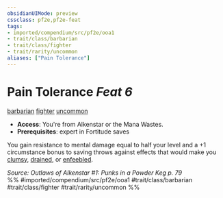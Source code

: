 ```yaml
---
obsidianUIMode: preview
cssclass: pf2e,pf2e-feat
tags:
- imported/compendium/src/pf2e/ooa1
- trait/class/barbarian
- trait/class/fighter
- trait/rarity/uncommon
aliases: ["Pain Tolerance"]
---
```

# Pain Tolerance  *Feat 6*  
[barbarian](rules/traits/barbarian.md)  [fighter](rules/traits/fighter.md)  [uncommon](uncommon.md)  

- **Access**: You're from Alkenstar or the Mana Wastes.
- **Prerequisites**: expert in Fortitude saves

You gain resistance to mental damage equal to half your level and a +1 circumstance bonus to saving throws against effects that would make you [clumsy](conditions.md#Clumsy), [drained](conditions.md#Drained), or [enfeebled](conditions.md#Enfeebled).

*Source: Outlaws of Alkenstar #1: Punks in a Powder Keg p. 79*  
%% #imported/compendium/src/pf2e/ooa1 #trait/class/barbarian #trait/class/fighter #trait/rarity/uncommon %%